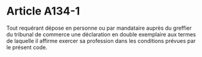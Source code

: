 # Article A134-1

Tout requérant dépose en personne ou par mandataire auprès du greffier du tribunal de commerce une déclaration en double exemplaire aux termes de laquelle il affirme exercer sa profession dans les conditions prévues par le présent code.
